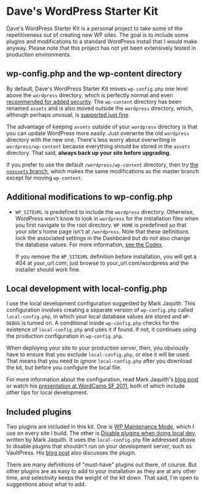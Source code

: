 # Dave's WordPress Starter Kit #

Dave's WordPress Starter Kit is a personal project to take some of the
repetitiveness out of creating new WP sites. The goal is to include some
plugins and modifications to a standard WordPress install that I would
make anyway. Please note that this project has not yet been extensively
tested in production environments.


## wp-config.php and the wp-content directory ##

By default, Dave's WordPress Starter Kit moves `wp-config.php` one level
above the `wordpress` directory, which is perfectly normal and even
[recommended for added security][1]. The `wp-content` directory has been
renamed `assets` and is also moved outside the `wordpress` directory,
which, although perhaps unusual, is [supported just fine][2].

The advantage of keeping `assets` outside of your `wordpress` directory
is that you can update WordPress more easily. Just overwrite the old
`wordpress` directory with the new one. There's less worry about
overwriting in `wordpress/wp-content` because everything should be
stored in the `assets` directory. That said, **always back up your site
before upgrading**.

If you prefer to use the default `/wordpress/wp-content` directory, then
try [the `noassets` branch][8], which makes the same modifications as
the master branch except for moving `wp-content`.


## Additional modifications to wp-config.php ##

-   `WP_SITEURL` is predefined to include the `wordpress` directory.
    Otherwise, WordPress won't know to look in `wordpress` for the
    installation files when you first navigate to the root directory.
    `WP_HOME` is predefined so that your site's home page isn't at
    `/wordpress`.  Note that these definitions lock the associated
    settings in the Dashboard but do not also change the database
    values. For more information, [see the Codex][5].

    If you remove the `WP_SITEURL` definition before installation,
    you will get a 404 at your_url.com; just browse to
    your_url.com/wordpress and the installer should work fine.


## Local development with local-config.php ##

I use the local development configuration suggested by Mark
Jaquith. This configuration involves creating a separate version of
`wp-config.php` called `local-config.php`, in which your local database
values are stored and `WP-DEBUG` is turned on. A conditional inside
`wp-config.php` checks for the existence of `local-config.php` and uses
it if found. If not, it continues using the production configuration in
`wp-config.php`.

When deploying your site to your production server, then, you obviously
have to ensure that you exclude `local-config.php`, or else it will be
used. That means that you need to *ignore* `local-config.php` after you
download the kit, but before you configure the local file.

For more information about the configuration, read Mark Jaquith's [blog
post][3] or watch his [presentation at WordCamp SF 2011][4], both of
which include other tips for local development.


## Included plugins ##

Two plugins are included in this kit. One is [WP Maintenance Mode][6],
which I use on every site I build. The other is [Disable plugins
when doing local dev][7], written by Mark Jaquith. It uses the
`local-config.php` file addressed above to disable plugins that
shouldn't run on your development server, such as VaultPress. His [blog
post][3] also discusses the plugin.

There are many definitions of "must-have" plugins out there, of course.
But other plugins are as easy to add to your installation as they are at
any other time, and selectivity keeps the weight of the kit down. That
said, I'm open to suggestions about what to add.



[1]: http://codex.wordpress.org/Hardening_WordPress#Securing_wp-config.php
[2]: http://codex.wordpress.org/Editing_wp-config.php#Moving_wp-content
[3]: http://markjaquith.wordpress.com/2011/06/24/wordpress-local-dev-tips/
[4]: http://wordpress.tv/2011/08/20/mark-jaquith-scaling-servers-and-deploys-oh-my/
[5]: http://codex.wordpress.org/Editing_wp-config.php#WordPress_address
[6]: http://wordpress.org/extend/plugins/wp-maintenance-mode/ 
[7]: https://gist.github.com/1044546
[8]: https://github.com/dlh01/dave-wpstarterkit/tree/noassets
